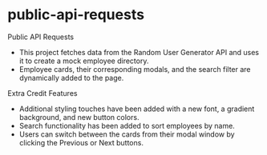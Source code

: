 # public-api-requests
Public API Requests
- This project fetches data from the Random User Generator API and uses it to create a mock employee directory.
- Employee cards, their corresponding modals, and the search filter are dynamically added to the page.

Extra Credit Features
- Additional styling touches have been added with a new font, a gradient background, and new button colors.
- Search functionality has been added to sort employees by name.
- Users can switch between the cards from their modal window by clicking the Previous or Next buttons.